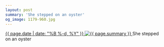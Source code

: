 ```yaml
---
layout: post
summary: 'She stepped on an oyster'
og_image: 1179-960.jpg
---
```


<p>
 <time>
  <a href="/1179">
   {{ page.date | date: "%B %-d, %Y" }}
  </a>
 </time>
 <a href="/1179">
  <img alt="{{ page.summary }}" sizes="(min-width: 700px) 50vw, calc(100vw - 2rem)" src="{{ site.assets_url }}/1179-480.jpg" srcset="{{ site.assets_url }}/1179-240.jpg 240w, {{ site.assets_url }}/1179-480.jpg 480w, {{ site.assets_url }}/1179-720.jpg 720w, {{ site.assets_url }}/1179-960.jpg 960w"/>
 </a>
 <span>
  She stepped on an oyster
 </span>
</p>
